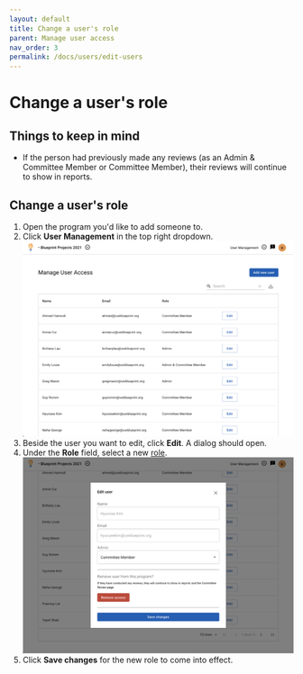 ```yaml
---
layout: default
title: Change a user's role
parent: Manage user access
nav_order: 3
permalink: /docs/users/edit-users
---
```


# Change a user's role

## Things to keep in mind
- If the person had previously made any reviews (as an Admin & Committee Member or Committee Member), their reviews will continue to show in reports.

## Change a user's role

1. Open the program you'd like to add someone to.
2. Click **User Management** in the top right dropdown.
    ![](../../assets/images/manage-users/edit-users/1-user-list.png)
3. Beside the user you want to edit, click **Edit**. A dialog should open.
4. Under the **Role** field, select a new [role](roles).
    ![](../../assets/images/manage-users/edit-users/2-edit-user-dialog.png)
5. Click **Save changes** for the new role to come into effect.
